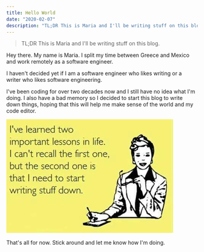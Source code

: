 ```yaml
---
title: Hello World
date: "2020-02-07"
description: "TL;DR This is Maria and I'll be writing stuff on this blog"
---
```


> TL;DR This is Maria and I'll be writing stuff on this blog.

Hey there. My name is Maria. I split my time between Greece and Mexico and work remotely as a software engineer.

I haven't decided yet if I am a software engineer who likes writing or a writer who likes software engineering.

I've been coding for over two decades now and I still have no idea what I'm doing. I also have a bad memory so I decided to start this blog to write down things, hoping that this will help me make sense of the world and my code editor.

![Meme saying: I've learned two important lessons in life. I can't recall the first one, but the second one is that I need to start writing stuff down](write-stuff-down.jpg)

That's all for now. Stick around and let me know how I'm doing.
